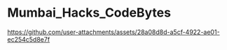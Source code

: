 # Mumbai_Hacks_CodeBytes

https://github.com/user-attachments/assets/28a08d8d-a5cf-4922-ae01-ec254c5d8e7f


